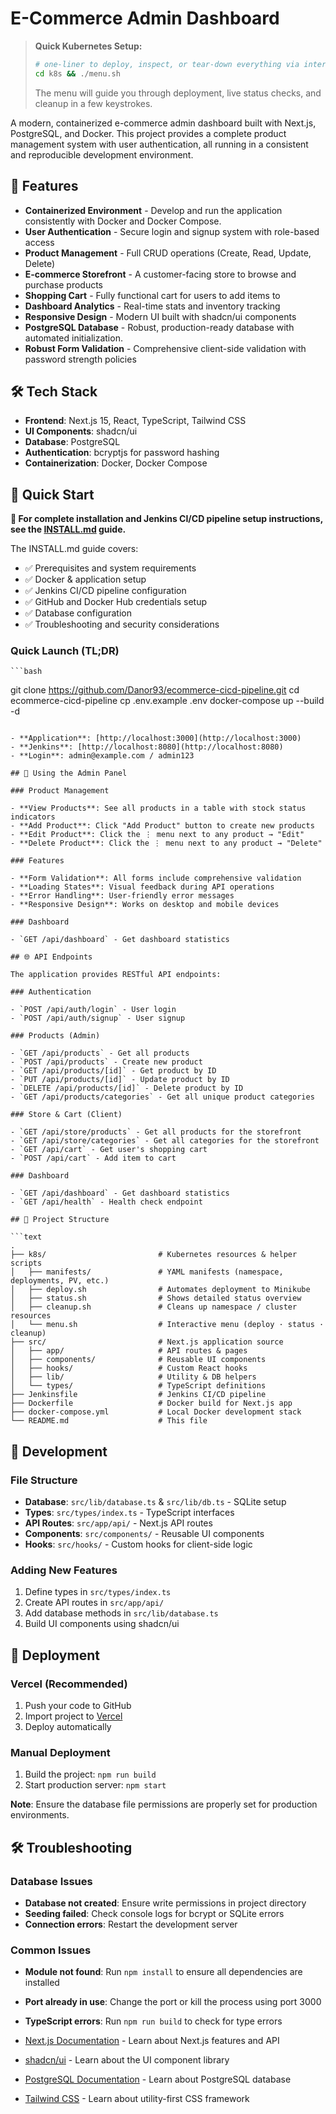 # E-Commerce Admin Dashboard

> **Quick Kubernetes Setup:**
>
> ```bash
> # one-liner to deploy, inspect, or tear-down everything via interactive menu
> cd k8s && ./menu.sh
> ```
>
> The menu will guide you through deployment, live status checks, and cleanup in a few keystrokes.

A modern, containerized e-commerce admin dashboard built with Next.js, PostgreSQL, and Docker. This project provides a complete product management system with user authentication, all running in a consistent and reproducible development environment.

## 🚀 Features

- **Containerized Environment** - Develop and run the application consistently with Docker and Docker Compose.
- **User Authentication** - Secure login and signup system with role-based access
- **Product Management** - Full CRUD operations (Create, Read, Update, Delete)
- **E-commerce Storefront** - A customer-facing store to browse and purchase products
- **Shopping Cart** - Fully functional cart for users to add items to
- **Dashboard Analytics** - Real-time stats and inventory tracking
- **Responsive Design** - Modern UI built with shadcn/ui components
- **PostgreSQL Database** - Robust, production-ready database with automated initialization.
- **Robust Form Validation** - Comprehensive client-side validation with password strength policies

## 🛠️ Tech Stack

- **Frontend**: Next.js 15, React, TypeScript, Tailwind CSS
- **UI Components**: shadcn/ui
- **Database**: PostgreSQL
- **Authentication**: bcryptjs for password hashing
- **Containerization**: Docker, Docker Compose

## 🚀 Quick Start

**📖 For complete installation and Jenkins CI/CD pipeline setup instructions, see the [INSTALL.md](./INSTALL.md) guide.**

The INSTALL.md guide covers:

- ✅ Prerequisites and system requirements
- ✅ Docker & application setup
- ✅ Jenkins CI/CD pipeline configuration
- ✅ GitHub and Docker Hub credentials setup
- ✅ Database configuration
- ✅ Troubleshooting and security considerations

### Quick Launch (TL;DR)

    ```bash

git clone https://github.com/Danor93/ecommerce-cicd-pipeline.git
cd ecommerce-cicd-pipeline
cp .env.example .env
docker-compose up --build -d

````

- **Application**: [http://localhost:3000](http://localhost:3000)
- **Jenkins**: [http://localhost:8080](http://localhost:8080)
- **Login**: admin@example.com / admin123

## 📱 Using the Admin Panel

### Product Management

- **View Products**: See all products in a table with stock status indicators
- **Add Product**: Click "Add Product" button to create new products
- **Edit Product**: Click the ⋮ menu next to any product → "Edit"
- **Delete Product**: Click the ⋮ menu next to any product → "Delete"

### Features

- **Form Validation**: All forms include comprehensive validation
- **Loading States**: Visual feedback during API operations
- **Error Handling**: User-friendly error messages
- **Responsive Design**: Works on desktop and mobile devices

### Dashboard

- `GET /api/dashboard` - Get dashboard statistics

## 🌐 API Endpoints

The application provides RESTful API endpoints:

### Authentication

- `POST /api/auth/login` - User login
- `POST /api/auth/signup` - User signup

### Products (Admin)

- `GET /api/products` - Get all products
- `POST /api/products` - Create new product
- `GET /api/products/[id]` - Get product by ID
- `PUT /api/products/[id]` - Update product by ID
- `DELETE /api/products/[id]` - Delete product by ID
- `GET /api/products/categories` - Get all unique product categories

### Store & Cart (Client)

- `GET /api/store/products` - Get all products for the storefront
- `GET /api/store/categories` - Get all categories for the storefront
- `GET /api/cart` - Get user's shopping cart
- `POST /api/cart` - Add item to cart

### Dashboard

- `GET /api/dashboard` - Get dashboard statistics
- `GET /api/health` - Health check endpoint

## 📁 Project Structure

```text
.
├── k8s/                         # Kubernetes resources & helper scripts
│   ├── manifests/               # YAML manifests (namespace, deployments, PV, etc.)
│   ├── deploy.sh                # Automates deployment to Minikube
│   ├── status.sh                # Shows detailed status overview
│   ├── cleanup.sh               # Cleans up namespace / cluster resources
│   └── menu.sh                  # Interactive menu (deploy · status · cleanup)
├── src/                         # Next.js application source
│   ├── app/                     # API routes & pages
│   ├── components/              # Reusable UI components
│   ├── hooks/                   # Custom React hooks
│   ├── lib/                     # Utility & DB helpers
│   └── types/                   # TypeScript definitions
├── Jenkinsfile                  # Jenkins CI/CD pipeline
├── Dockerfile                   # Docker build for Next.js app
├── docker-compose.yml           # Local Docker development stack
└── README.md                    # This file
````

## 🔧 Development

### File Structure

- **Database**: `src/lib/database.ts` & `src/lib/db.ts` - SQLite setup
- **Types**: `src/types/index.ts` - TypeScript interfaces
- **API Routes**: `src/app/api/` - Next.js API routes
- **Components**: `src/components/` - Reusable UI components
- **Hooks**: `src/hooks/` - Custom hooks for client-side logic

### Adding New Features

1. Define types in `src/types/index.ts`
2. Create API routes in `src/app/api/`
3. Add database methods in `src/lib/database.ts`
4. Build UI components using shadcn/ui

## 🚀 Deployment

### Vercel (Recommended)

1. Push your code to GitHub
2. Import project to [Vercel](https://vercel.com)
3. Deploy automatically

### Manual Deployment

1. Build the project: `npm run build`
2. Start production server: `npm start`

**Note**: Ensure the database file permissions are properly set for production environments.

## 🛠️ Troubleshooting

### Database Issues

- **Database not created**: Ensure write permissions in project directory
- **Seeding failed**: Check console logs for bcrypt or SQLite errors
- **Connection errors**: Restart the development server

### Common Issues

- **Module not found**: Run `npm install` to ensure all dependencies are installed
- **Port already in use**: Change the port or kill the process using port 3000
- **TypeScript errors**: Run `npm run build` to check for type errors

- [Next.js Documentation](https://nextjs.org/docs) - Learn about Next.js features and API
- [shadcn/ui](https://ui.shadcn.com/) - Learn about the UI component library
- [PostgreSQL Documentation](https://www.postgresql.org/docs/) - Learn about PostgreSQL database
- [Tailwind CSS](https://tailwindcss.com/docs) - Learn about utility-first CSS framework

```

```
